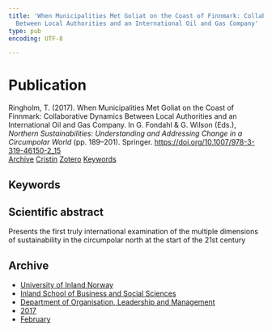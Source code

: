 ```yaml
---
title: 'When Municipalities Met Goliat on the Coast of Finnmark: Collaborative Dynamics
  Between Local Authorities and an International Oil and Gas Company'
type: pub
encoding: UTF-8

---
```

<h1>Publication</h1>
<article id="csl-bib-container-3PI7KIW2" class="csl-bib-container">
  <div class="csl-bib-body"> <div class="csl-entry">Ringholm, T. (2017). When Municipalities Met Goliat on the Coast of Finnmark: Collaborative Dynamics Between Local Authorities and an International Oil and Gas Company. In G. Fondahl &#38; G. Wilson (Eds.), <i>Northern Sustainabilities: Understanding and Addressing Change in a Circumpolar World</i> (pp. 189–201). Springer. <a href="https://doi.org/10.1007/978-3-319-46150-2_15">https://doi.org/10.1007/978-3-319-46150-2_15</a></div> </div>
  <div class="csl-bib-buttons">
    <a href="#taxonomy-article-3PI7KIW2" alt="archive" class="csl-bib-button">Archive</a>
    <a href="https://app.cristin.no/results/show.jsf?id=1451253" alt="Cristin" class="csl-bib-button">Cristin</a>
    <a href="http://zotero.org/groups/5881554/items/3PI7KIW2" alt="Zotero" class="csl-bib-button">Zotero</a>
    <a href="#keywords-article-3PI7KIW2" alt="keywords" class="csl-bib-button">Keywords</a>
  </div>
  <div id="csl-bib-meta-container-3PI7KIW2"></div>
</article>
<div id="csl-bib-meta-3PI7KIW2" class="csl-bib-meta">
  <article id="keywords-article-3PI7KIW2" class="keywords-article">
    <h1>Keywords</h1>
    
  </article>
  <article id="abstract-article-3PI7KIW2" class="abstract-article">
    <h1>Scientific abstract</h1>
    Presents the first truly international examination of the multiple dimensions of sustainability in the circumpolar north at the start of the 21st century
  </article>
  <article id="taxonomy-article-3PI7KIW2" class="taxonomy-article">
    <h1>Archive</h1>
    <ul>
      <li><a href="{{< params subfolder >}}en/archive/?key=3DCRN523">University of Inland Norway</a></li>
      <li><a href="{{< params subfolder >}}en/archive/?key=DU8Q9LN9">Inland School of Business and Social Sciences</a></li>
      <li><a href="{{< params subfolder >}}en/archive/?key=4LUWR3ZM">Department of Organisation, Leadership and Management</a></li>
      <li><a href="{{< params subfolder >}}en/archive/?key=KF5I8TQ8">2017</a></li>
      <li><a href="{{< params subfolder >}}en/archive/?key=Q5ZAHYMT">February</a></li>
    </ul>
  </article>
</div>
